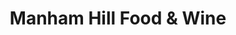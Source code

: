---
title: "Manham Hill Food & Wine"
url: /eastfield/manham-hill-food-and-wine/
shop: convenience
---